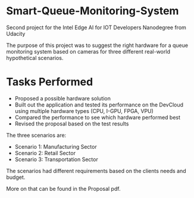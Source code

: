 # Smart-Queue-Monitoring-System
Second project for the Intel Edge AI for IOT Developers Nanodegree from Udacity

The purpose of this project was to suggest the right hardware for a queue monitoring system based on cameras for three different real-world hypothetical scenarios.

# Tasks Performed
* Proposed a possible hardware solution
* Built out the application and tested its performance on the DevCloud using multiple hardware types (CPU, I-GPU, FPGA, VPU)
* Compared the performance to see which hardware performed best
* Revised the proposal based on the test results

The three scenarios are:

* Scenario 1: Manufacturing Sector
* Scenario 2: Retail Sector
* Scenario 3: Transportation Sector

The scenarios had different requirements based on the clients needs and budget.

More on that can be found in the Proposal pdf.
